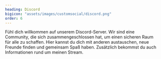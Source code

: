```yaml
---
heading: Discord
bigicon: "assets/images/customsocial/discord.png"
order: 6
---
```

Fühl dich willkommen auf unserem Discord-Server. Wir sind eine Community, die sich zusammengeschlossen hat, um einen sicheren Raum für alle zu schaffen. Hier kannst du dich mit anderen austauschen, neue Freunde finden und gemeinsam Spaß haben.
Zusätzlich bekommst du auch Informationen rund um meinen Stream.